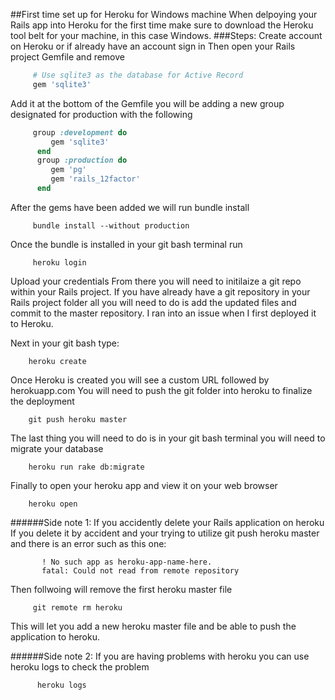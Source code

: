 ##First time set up for Heroku for Windows machine
When delpoying your Rails app into Heroku for the first time make sure to download the Heroku tool belt for your machine, in this case Windows. 
###Steps:
Create account on Heroku or if already have an account sign in
Then open your Rails project Gemfile and remove
```ruby
     # Use sqlite3 as the database for Active Record
     gem 'sqlite3'
```
     
Add it at the bottom of the Gemfile you will be adding a new group designated for production with the following
```ruby
     group :development do
         gem 'sqlite3'
      end
      group :production do
         gem 'pg'
         gem 'rails_12factor'
      end
```
    
After the gems have been added we will run bundle install
```
     bundle install --without production
```
Once the bundle is installed in your git bash terminal run
```
     heroku login
```
Upload your credentials
From there you will need to initilaize a git repo within your Rails project. If you have already have a git repository in your Rails project folder all you will need to do is add the updated files and commit to the master repository. I ran into an issue when I first deployed it to Heroku. 

Next in your git bash type:
```
    heroku create
```

Once Heroku is created you will see a custom URL followed by herokuapp.com
You will need to push the git folder into heroku to finalize the deployment
```
    git push heroku master
```
The last thing you will need to do is in your git bash terminal you will need to migrate your database
```
    heroku run rake db:migrate
```
Finally to open your heroku app and view it on your web browser
```
    heroku open
```
######Side note 1: If you accidently delete your Rails application on heroku
If you delete it by accident and your trying to utilize git push heroku master and there is an error such as this one:
```
       ! No such app as heroku-app-name-here.
       fatal: Could not read from remote repository
```
Then follwoing will remove the first heroku master file 
```
     git remote rm heroku
```
This will let you add a new heroku master file and be able to push the application to heroku.   

######Side note 2: If you are having problems with heroku you can use heroku logs to check the problem
```
      heroku logs
```
